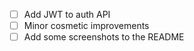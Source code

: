 - [ ] Add JWT to auth API
- [ ] Minor cosmetic improvements
- [ ] Add some screenshots to the README
